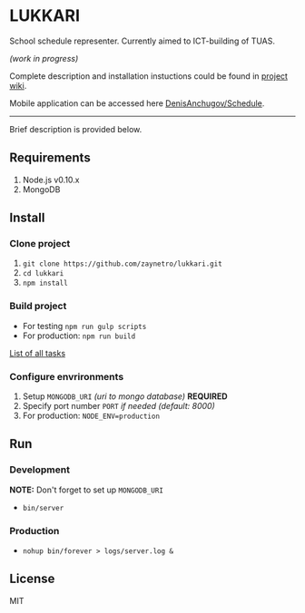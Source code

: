 # LUKKARI

School schedule representer. Currently aimed to ICT-building of TUAS.

*(work in progress)*

Complete description and installation instuctions could be found in [project wiki](https://github.com/zaynetro/lukkari/wiki).

Mobile application can be accessed here [DenisAnchugov/Schedule](https://github.com/DenisAnchugov/Schedule).

----

Brief description is provided below.

## Requirements

1. Node.js v0.10.x
2. MongoDB


## Install

### Clone project

1. `git clone https://github.com/zaynetro/lukkari.git`
2. `cd lukkari`
3. `npm install`

### Build project

* For testing `npm run gulp scripts`
* For production: `npm run build`

[List of all tasks](https://github.com/zaynetro/lukkari/wiki/Build-tasks)

### Configure envrironments

1. Setup `MONGODB_URI` *(uri to mongo database)* **REQUIRED**
2. Specify port number `PORT` *if needed (default: 8000)*
3. For production: `NODE_ENV=production`


## Run

### Development

**NOTE:** Don't forget to set up `MONGODB_URI`

* `bin/server`

### Production

* `nohup bin/forever > logs/server.log &`

## License

MIT
